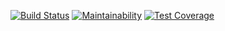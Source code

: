 [![Build Status](https://travis-ci.org/asltyn/backend-project-lvl3.svg?branch=master)](https://travis-ci.org/asltyn/backend-project-lvl3)
[![Maintainability](https://api.codeclimate.com/v1/badges/c8b037372a959b95c41f/maintainability)](https://codeclimate.com/github/asltyn/backend-project-lvl3/maintainability)
[![Test Coverage](https://api.codeclimate.com/v1/badges/c8b037372a959b95c41f/test_coverage)](https://codeclimate.com/github/asltyn/backend-project-lvl3/test_coverage)
